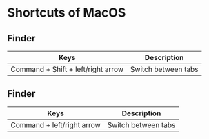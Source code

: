 
# Shortcuts of MacOS

## Finder
|Keys|Description|
|---|---|
|Command + Shift + left/right arrow|Switch between tabs|


## Finder
|Keys|Description|
|---|---|
|Command + left/right arrow|Switch between tabs|
